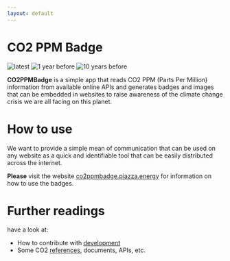 ```yaml
---
layout: default
---
```


# CO2 PPM Badge

![latest](https://co2ppmbadge.piazza.energy/latest/ppm00.svg)
![1 year before](https://co2ppmbadge.piazza.energy/latest/ppm01.svg)
![10 years before](https://co2ppmbadge.piazza.energy/latest/ppm10.svg)

**CO2PPMBadge** is a simple app that reads CO2 PPM (Parts Per Million) information from available online APIs and generates badges and images that can be embedded in websites to raise awareness of the climate change crisis we are all facing on this planet.

# How to use

We want to provide a simple mean of communication that can be used on any website as a quick and identifiable tool that can be easily distributed across the internet.

**Please** visit the website [co2ppmbadge.piazza.energy](https://co2ppmbadge.piazza.energy/) for information on how to use the badges.

# Further readings

have a look at:

- How to contribute with [development](./dev.md)
- Some CO2 [references](./ref.md), documents, APIs, etc.
